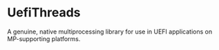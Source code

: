 # UefiThreads
A genuine, native multiprocessing library for use in UEFI applications on MP-supporting platforms.
